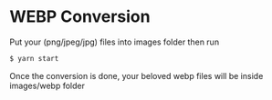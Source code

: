 # WEBP Conversion

Put your (png/jpeg/jpg) files into images folder then run

```javascript
$ yarn start
```

Once the conversion is done, your beloved webp files will be inside images/webp folder